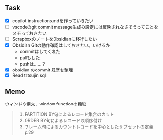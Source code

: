 ## Task

- [x] copilot-instructions.mdを作っていきたい
- [ ] vscodeのgit commit message生成の設定には反映されなさそうってことをメモっておきたい
- [ ] ScrapboxのノートをObsidianに移行したい
- [x] Obsidian Gitの動作確認はしておきたい。いけるか
	- commitはしてくれた
	- pullもした
	- pushは……？
- [x] obsidian のcommit 履歴を整理
- [x] Read tatsujin sql

## Memo
ウィンドウ構文、window functionの機能

> 1. PARTITION BY句によるレコード集合のカット
> 2. ORDER BY句によるレコードの順序付け
> 3. フレーム句によるカウントレコードを中心としたサブセットの定義
> p.29

